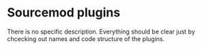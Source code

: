 # Sourcemod plugins
There is no specific description.
Everything should be clear just by chcecking out names and code structure of the plugins.
